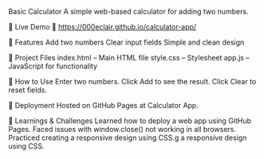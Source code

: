 Basic Calculator
A simple web-based calculator for adding two numbers.

🚀 Live Demo
🔗 https://000eclair.github.io/calculator-app/

📌 Features
Add two numbers
Clear input fields
Simple and clean design

📂 Project Files
index.html – Main HTML file
style.css – Stylesheet
app.js – JavaScript for functionality

🚀 How to Use
Enter two numbers.
Click Add to see the result.
Click Clear to reset fields.

📢 Deployment
Hosted on GitHub Pages at Calculator App.

📖 Learnings & Challenges
Learned how to deploy a web app using GitHub Pages.
Faced issues with window.close() not working in all browsers.
Practiced creating a responsive design using CSS.g a responsive design using CSS.

